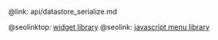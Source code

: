 @link: api/datastore_serialize.md

@seolinktop: [widget library](https://webix.com)
@seolink: [javascript menu library](https://webix.com/widget/menu/)